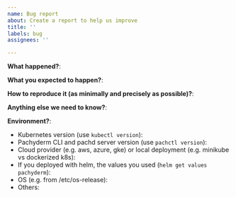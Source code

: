 ```yaml
---
name: Bug report
about: Create a report to help us improve
title: ''
labels: bug
assignees: ''

---
```


<!-- This form is for bug reports ONLY! 

If you're looking for help, please check:

Docs: https://docs.pachyderm.com/latest/
Slack: http://slack.pachyderm.io/

-->

**What happened?**:

**What you expected to happen?**:

**How to reproduce it (as minimally and precisely as possible)?**:

**Anything else we need to know?**:

**Environment?**:
- Kubernetes version (use `kubectl version`):
- Pachyderm CLI and pachd server version (use `pachctl version`):
- Cloud provider (e.g. aws, azure, gke) or local deployment (e.g. minikube vs dockerized k8s):
- If you deployed with helm, the values you used (`helm get values pachyderm`):
- OS (e.g. from /etc/os-release):
- Others:
